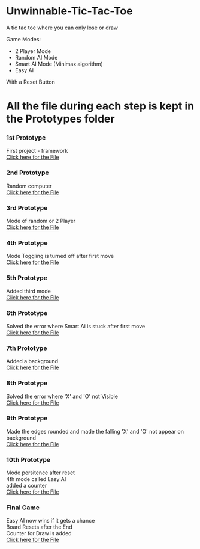 # Unwinnable-Tic-Tac-Toe
A tic tac toe where you can only lose or draw 

Game Modes:
- 2 Player Mode
- Random AI Mode
- Smart AI Mode (Minimax algorithm)
- Easy AI
  
With a Reset Button 

# All the file during each step is kept in the Prototypes folder

### 1st Prototype
First project - framework\
[Click here for the File](https://github.com/TempestAethel/Unwinnable-TicTacToe/blob/main/Prototypes/Proto1.html)

### 2nd Prototype
Random computer \
[Click here for the File](https://github.com/TempestAethel/Unwinnable-TicTacToe/blob/main/Prototypes/Proto2.html)

### 3rd Prototype
Mode of random or 2 Player\
[Click here for the File](https://github.com/TempestAethel/Unwinnable-TicTacToe/blob/main/Prototypes/Proto3.html)

### 4th Prototype
Mode Toggling is turned off after first move\
[Click here for the File](https://github.com/TempestAethel/Unwinnable-TicTacToe/blob/main/Prototypes/Proto4.html)

### 5th Prototype
Added third mode\
[Click here for the File](https://github.com/TempestAethel/Unwinnable-TicTacToe/blob/main/Prototypes/Proto5.html)

### 6th Prototype
Solved the error where Smart Ai is stuck after first move\
[Click here for the File](https://github.com/TempestAethel/Unwinnable-TicTacToe/blob/main/Prototypes/Proto6.html)

### 7th Prototype
Added a background \
[Click here for the File](https://github.com/TempestAethel/Unwinnable-TicTacToe/blob/main/Prototypes/Proto7.html)

### 8th Prototype
Solved the error where 'X' and 'O' not Visible\
[Click here for the File](https://github.com/TempestAethel/Unwinnable-TicTacToe/blob/main/Prototypes/Proto8.html)

### 9th Prototype
Made the edges rounded and made the falling 'X' and 'O' not appear on background\
[Click here for the File](https://github.com/TempestAethel/Unwinnable-TicTacToe/blob/main/Prototypes/Proto9.html)

### 10th Prototype
Mode persitence after reset\
4th mode called Easy AI\
added a counter\
[Click here for the File](https://github.com/TempestAethel/Unwinnable-TicTacToe/blob/main/Prototypes/Proto10.html)

### Final Game
Easy AI now wins if it gets a chance\
Board Resets after the End\
Counter for Draw is added\
[Click here for the File](https://github.com/TempestAethel/Unwinnable-TicTacToe/blob/main/index.html)
